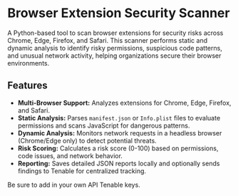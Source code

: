 # Browser Extension Security Scanner

A Python-based tool to scan browser extensions for security risks across Chrome, Edge, Firefox, and Safari. This scanner performs static and dynamic analysis to identify risky permissions, suspicious code patterns, and unusual network activity, helping organizations secure their browser environments.

## Features

- **Multi-Browser Support:** Analyzes extensions for Chrome, Edge, Firefox, and Safari.
- **Static Analysis:** Parses `manifest.json` or `Info.plist` files to evaluate permissions and scans JavaScript for dangerous patterns.
- **Dynamic Analysis:** Monitors network requests in a headless browser (Chrome/Edge only) to detect potential threats.
- **Risk Scoring:** Calculates a risk score (0-100) based on permissions, code issues, and network behavior.
- **Reporting:** Saves detailed JSON reports locally and optionally sends findings to Tenable for centralized tracking.


Be sure to add in your own API Tenable keys. 

   
